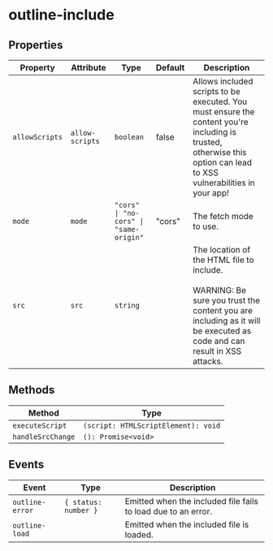 # outline-include

## Properties

| Property       | Attribute       | Type                                   | Default | Description                                      |
|----------------|-----------------|----------------------------------------|---------|--------------------------------------------------|
| `allowScripts` | `allow-scripts` | `boolean`                              | false   | Allows included scripts to be executed. You must ensure the content you're including is trusted, otherwise this<br />option can lead to XSS vulnerabilities in your app! |
| `mode`         | `mode`          | `"cors" \| "no-cors" \| "same-origin"` | "cors"  | The fetch mode to use.                           |
| `src`          | `src`           | `string`                               |         | The location of the HTML file to include.<br /><br />WARNING: Be sure you trust the content you are including as it will be executed as code and can result in XSS attacks. |

## Methods

| Method            | Type                                |
|-------------------|-------------------------------------|
| `executeScript`   | `(script: HTMLScriptElement): void` |
| `handleSrcChange` | `(): Promise<void>`                 |

## Events

| Event           | Type                 | Description                                      |
|-----------------|----------------------|--------------------------------------------------|
| `outline-error` | `{ status: number }` | Emitted when the included file fails to load due to an error. |
| `outline-load`  |                      | Emitted when the included file is loaded.        |
